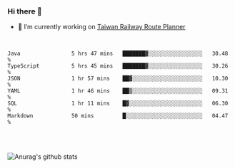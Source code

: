 ### Hi there 👋

- 🔭 I’m currently working on [Taiwan Railway Route Planner](https://github.com/Taiwan-Railway-Route-Planner)

<br/>

<!--START_SECTION:waka-->

```text
Java                5 hrs 47 mins   ███████▓░░░░░░░░░░░░░░░░░   30.48 %
TypeScript          5 hrs 45 mins   ███████▓░░░░░░░░░░░░░░░░░   30.26 %
JSON                1 hr 57 mins    ██▓░░░░░░░░░░░░░░░░░░░░░░   10.30 %
YAML                1 hr 46 mins    ██▒░░░░░░░░░░░░░░░░░░░░░░   09.31 %
SQL                 1 hr 11 mins    █▓░░░░░░░░░░░░░░░░░░░░░░░   06.30 %
Markdown            50 mins         █░░░░░░░░░░░░░░░░░░░░░░░░   04.47 %
```

<!--END_SECTION:waka-->

<br/>
<br/>

![Anurag's github stats](https://github-readme-stats.vercel.app/api?username=DepickereSven&show_icons=true&theme=tokyonight)



<!--
**DepickereSven/DepickereSven** is a ✨ _special_ ✨ repository because its `README.md` (this file) appears on your GitHub profile.

Here are some ideas to get you started:

- 🔭 I’m currently working on ...
- 🌱 I’m currently learning ...
- 👯 I’m looking to collaborate on ...
- 🤔 I’m looking for help with ...
- 💬 Ask me about ...
- 📫 How to reach me: ...
- 😄 Pronouns: ...
- ⚡ Fun fact: ...
-->
